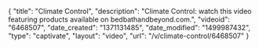 {
    "title": "Climate Control",
    "description": "Climate Control: watch this video featuring products available on bedbathandbeyond.com.",
    "videoid": "6468507",
    "date_created": "1371131485",
    "date_modified": "1499987432",
    "type": "captivate",
    "layout": "video",
    "url": "\/v\/climate-control\/6468507"
}